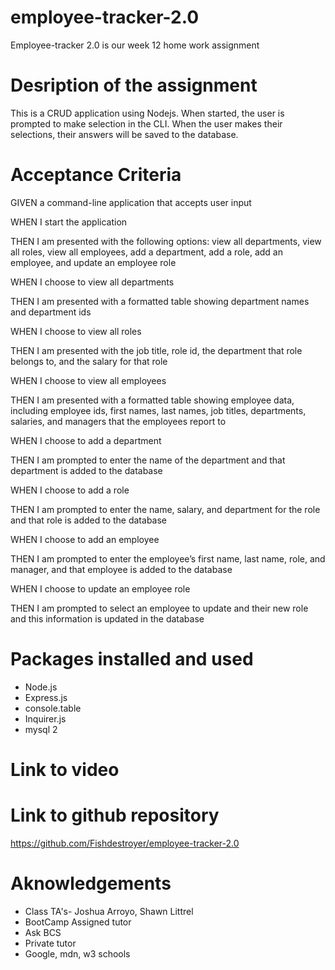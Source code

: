 # employee-tracker-2.0
Employee-tracker 2.0 is our week 12 home work assignment

# Desription of the assignment

This is a CRUD application using Nodejs. When started, the user is prompted to make selection
in the CLI. When the user makes their selections, their answers will be saved to the database.

# Acceptance Criteria

GIVEN a command-line application that accepts user input

WHEN I start the application

THEN I am presented with the following options: view all departments, view all roles, view all employees, add a department, add a role, add an employee, and update an employee role

WHEN I choose to view all departments

THEN I am presented with a formatted table showing department names and department ids

WHEN I choose to view all roles

THEN I am presented with the job title, role id, the department that role belongs to, and the salary for that role

WHEN I choose to view all employees

THEN I am presented with a formatted table showing employee data, including employee ids, first names, last names, job titles, departments, salaries, and managers that the employees report to

WHEN I choose to add a department

THEN I am prompted to enter the name of the department and that department is added to the database

WHEN I choose to add a role

THEN I am prompted to enter the name, salary, and department for the role and that role is added to the database

WHEN I choose to add an employee

THEN I am prompted to enter the employee’s first name, last name, role, and manager, and that employee is added to the database

WHEN I choose to update an employee role

THEN I am prompted to select an employee to update and their new role and this information is updated in the database

# Packages installed and used

- Node.js
- Express.js
- console.table
- Inquirer.js
- mysql 2

# Link to video



# Link to github repository

https://github.com/Fishdestroyer/employee-tracker-2.0



# Aknowledgements

- Class TA's- Joshua Arroyo, Shawn Littrel
- BootCamp Assigned tutor
- Ask BCS
- Private tutor
- Google, mdn, w3 schools